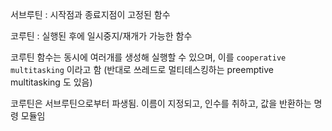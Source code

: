 서브루틴 : 시작점과 종료지점이 고정된 함수

코루틴 : 실행된 후에 일시중지/재개가 가능한 함수


코루틴 함수는 동시에 여러개를 생성해 실행할 수 있으며, 이를 `cooperative multitasking` 이라고 함 (반대로 쓰레드로 멀티테스킹하는 preemptive multitasking 도 있음)

코루틴은 서브루틴으로부터 파생됨. 이름이 지정되고, 인수를 취하고, 값을 반환하는 명령 모듈임
